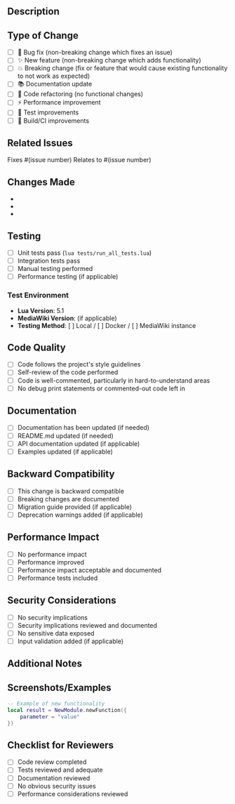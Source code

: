 ## Description
<!-- Provide a brief description of the changes in this PR -->

## Type of Change
<!-- Mark the relevant option with an [x] -->
- [ ] 🐛 Bug fix (non-breaking change which fixes an issue)
- [ ] ✨ New feature (non-breaking change which adds functionality)
- [ ] 💥 Breaking change (fix or feature that would cause existing functionality to not work as expected)
- [ ] 📚 Documentation update
- [ ] 🔧 Code refactoring (no functional changes)
- [ ] ⚡ Performance improvement
- [ ] 🧪 Test improvements
- [ ] 🔨 Build/CI improvements

## Related Issues
<!-- Link any related issues -->
Fixes #(issue number)
Relates to #(issue number)

## Changes Made
<!-- Describe the specific changes made -->
- 
- 
- 

## Testing
<!-- Describe how you tested these changes -->
- [ ] Unit tests pass (`lua tests/run_all_tests.lua`)
- [ ] Integration tests pass
- [ ] Manual testing performed
- [ ] Performance testing (if applicable)

### Test Environment
- **Lua Version**: 5.1
- **MediaWiki Version**: (if applicable)
- **Testing Method**: [ ] Local / [ ] Docker / [ ] MediaWiki instance

## Code Quality
<!-- Verify code quality standards -->
- [ ] Code follows the project's style guidelines
- [ ] Self-review of the code performed
- [ ] Code is well-commented, particularly in hard-to-understand areas
- [ ] No debug print statements or commented-out code left in

## Documentation
<!-- Ensure documentation is updated -->
- [ ] Documentation has been updated (if needed)
- [ ] README.md updated (if needed)
- [ ] API documentation updated (if applicable)
- [ ] Examples updated (if applicable)

## Backward Compatibility
<!-- Consider impact on existing users -->
- [ ] This change is backward compatible
- [ ] Breaking changes are documented
- [ ] Migration guide provided (if applicable)
- [ ] Deprecation warnings added (if applicable)

## Performance Impact
<!-- Consider performance implications -->
- [ ] No performance impact
- [ ] Performance improved
- [ ] Performance impact acceptable and documented
- [ ] Performance tests included

## Security Considerations
<!-- Security review -->
- [ ] No security implications
- [ ] Security implications reviewed and documented
- [ ] No sensitive data exposed
- [ ] Input validation added (if applicable)

## Additional Notes
<!-- Any additional information that reviewers should know -->

## Screenshots/Examples
<!-- If applicable, add screenshots or code examples -->

```lua
-- Example of new functionality
local result = NewModule.newFunction({
    parameter = "value"
})
```

## Checklist for Reviewers
<!-- For reviewers to use -->
- [ ] Code review completed
- [ ] Tests reviewed and adequate
- [ ] Documentation reviewed
- [ ] No obvious security issues
- [ ] Performance considerations reviewed
